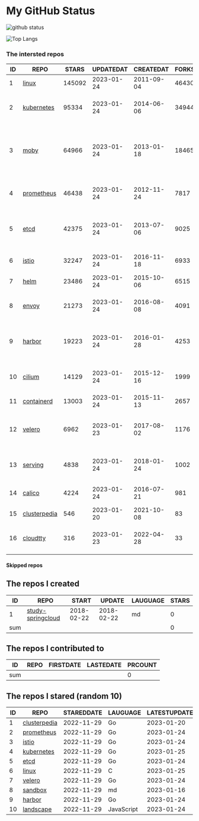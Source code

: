 # My GitHub Status

<img src="https://github-readme-stats-1.yihong0618.vercel.app/api?username=daoqingniu&show_icons=true&&&hide_title=true&count_private=true" alt="github status" />

![Top Langs](https://github-readme-stats-1.yihong0618.vercel.app/api/top-langs/?username=daoqingniu&layout=compact)

<!--START_SECTION:github_repos-->
### The intersted repos
| ID |                              REPO                               | STARS  | UPDATEDAT  | CREATEDAT  | FORKSCOUNT |                                              DESCRIPTIONS                                              |
|----|-----------------------------------------------------------------|--------|------------|------------|------------|--------------------------------------------------------------------------------------------------------|
|  1 | [linux](https://github.com/torvalds/linux)                      | 145092 | 2023-01-24 | 2011-09-04 |      46430 | Linux kernel source tree                                                                               |
|  2 | [kubernetes](https://github.com/kubernetes/kubernetes)          |  95334 | 2023-01-24 | 2014-06-06 |      34944 | Production-Grade Container Scheduling and Management                                                   |
|  3 | [moby](https://github.com/moby/moby)                            |  64966 | 2023-01-24 | 2013-01-18 |      18465 | Moby Project - a collaborative project for the container ecosystem to assemble container-based systems |
|  4 | [prometheus](https://github.com/prometheus/prometheus)          |  46438 | 2023-01-24 | 2012-11-24 |       7817 | The Prometheus monitoring system and time series database.                                             |
|  5 | [etcd](https://github.com/etcd-io/etcd)                         |  42375 | 2023-01-24 | 2013-07-06 |       9025 | Distributed reliable key-value store for the most critical data of a distributed system                |
|  6 | [istio](https://github.com/istio/istio)                         |  32247 | 2023-01-24 | 2016-11-18 |       6933 | Connect, secure, control, and observe services.                                                        |
|  7 | [helm](https://github.com/helm/helm)                            |  23486 | 2023-01-24 | 2015-10-06 |       6515 | The Kubernetes Package Manager                                                                         |
|  8 | [envoy](https://github.com/envoyproxy/envoy)                    |  21273 | 2023-01-24 | 2016-08-08 |       4091 | Cloud-native high-performance edge/middle/service proxy                                                |
|  9 | [harbor](https://github.com/goharbor/harbor)                    |  19223 | 2023-01-24 | 2016-01-28 |       4253 | An open source trusted cloud native registry project that stores, signs, and scans content.            |
| 10 | [cilium](https://github.com/cilium/cilium)                      |  14129 | 2023-01-24 | 2015-12-16 |       1999 | eBPF-based Networking, Security, and Observability                                                     |
| 11 | [containerd](https://github.com/containerd/containerd)          |  13003 | 2023-01-24 | 2015-11-13 |       2657 | An open and reliable container runtime                                                                 |
| 12 | [velero](https://github.com/vmware-tanzu/velero)                |   6962 | 2023-01-23 | 2017-08-02 |       1176 | Backup and migrate Kubernetes applications and their persistent volumes                                |
| 13 | [serving](https://github.com/knative/serving)                   |   4838 | 2023-01-24 | 2018-01-24 |       1002 | Kubernetes-based, scale-to-zero, request-driven compute                                                |
| 14 | [calico](https://github.com/projectcalico/calico)               |   4224 | 2023-01-24 | 2016-07-21 |        981 | Cloud native networking and network security                                                           |
| 15 | [clusterpedia](https://github.com/clusterpedia-io/clusterpedia) |    546 | 2023-01-20 | 2021-10-08 |         83 | The Encyclopedia of Kubernetes clusters                                                                |
| 16 | [cloudtty](https://github.com/cloudtty/cloudtty)                |    316 | 2023-01-23 | 2022-04-28 |         33 | A Friendly Kubernetes CloudShell (Web Terminal) !                                                      |



#### Skipped repos
<!--END_SECTION:github_repos-->

<!--START_SECTION:my_github-->
## The repos I created
| ID  |                                 REPO                                 |   START    |   UPDATE   | LAUGUAGE | STARS |
|-----|----------------------------------------------------------------------|------------|------------|----------|-------|
|   1 | [study-springcloud](https://github.com/daoqingniu/study-springcloud) | 2018-02-22 | 2018-02-22 | md       |     0 |
| sum |                                                                      |            |            |          |     0 |

## The repos I contributed to
| ID  | REPO | FIRSTDATE | LASTEDATE | PRCOUNT |
|-----|------|-----------|-----------|---------|
| sum |      |           |           |       0 |

## The repos I stared (random 10)
| ID |                              REPO                               | STAREDDATE |  LAUGUAGE  | LATESTUPDATE |
|----|-----------------------------------------------------------------|------------|------------|--------------|
|  1 | [clusterpedia](https://github.com/clusterpedia-io/clusterpedia) | 2022-11-29 | Go         | 2023-01-20   |
|  2 | [prometheus](https://github.com/prometheus/prometheus)          | 2022-11-29 | Go         | 2023-01-24   |
|  3 | [istio](https://github.com/istio/istio)                         | 2022-11-29 | Go         | 2023-01-24   |
|  4 | [kubernetes](https://github.com/kubernetes/kubernetes)          | 2022-11-29 | Go         | 2023-01-25   |
|  5 | [etcd](https://github.com/etcd-io/etcd)                         | 2022-11-29 | Go         | 2023-01-24   |
|  6 | [linux](https://github.com/torvalds/linux)                      | 2022-11-29 | C          | 2023-01-25   |
|  7 | [velero](https://github.com/vmware-tanzu/velero)                | 2022-11-29 | Go         | 2023-01-24   |
|  8 | [sandbox](https://github.com/cncf/sandbox)                      | 2022-11-29 | md         | 2023-01-16   |
|  9 | [harbor](https://github.com/goharbor/harbor)                    | 2022-11-29 | Go         | 2023-01-24   |
| 10 | [landscape](https://github.com/cncf/landscape)                  | 2022-11-29 | JavaScript | 2023-01-24   |

<!--END_SECTION:my_github-->
